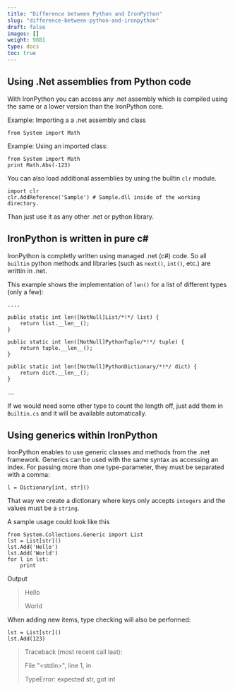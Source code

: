```yaml
---
title: "Difference between Python and IronPython"
slug: "difference-between-python-and-ironpython"
draft: false
images: []
weight: 9881
type: docs
toc: true
---
```


## Using .Net assemblies from Python code
With IronPython you can access any .net assembly which is compiled using the same or a lower version than the IronPython core.

Example: Importing a a .net assembly and class

`from System import Math`

Example: Using an imported class:

    from System import Math
    print Math.Abs(-123)

You can also load additional assemblies by using the builtin `clr` module.

    import clr
    clr.AddReference('Sample') # Sample.dll inside of the working directory.

Than just use it as any other .net or python library.

## IronPython is written in pure c#
IronPython is completly written using managed .net (c#) code. So all `builtin` python methods and libraries (such as `next()`, `int()`, etc.) are writtin in .net.

This example shows the implementation of `len()` for a list of different types (only a few):

    ....

    public static int len([NotNull]List/*!*/ list) {
        return list.__len__();
    }

    public static int len([NotNull]PythonTuple/*!*/ tuple) {
        return tuple.__len__();
    }

    public static int len([NotNull]PythonDictionary/*!*/ dict) {
        return dict.__len__();
    }

   ....

If we would need some other type to count the length off, just add them in `Builtin.cs` and it will be available automatically.

## Using generics within IronPython
IronPython enables to use generic classes and methods from the .net framework. 
Generics can be used with the same syntax as accessing an index. For passing more than one type-parameter, they must be separated with a comma:

    l = Dictionary[int, str]()

That way we create a dictionary where keys only accepts `integers` and the values must be a `string`.

A sample usage could look like this

    from System.Collections.Generic import List
    lst = List[str]()
    lst.Add('Hello')
    lst.Add('World')
    for l in lst:
        print

Output
> Hello 
>
> World

When adding new items, type checking will also be performed:

    lst = List[str]()
    lst.Add(123)

>Traceback (most recent call last):
>
>File "\<stdin\>", line 1, in <module>
>
>TypeError: expected str, got int

